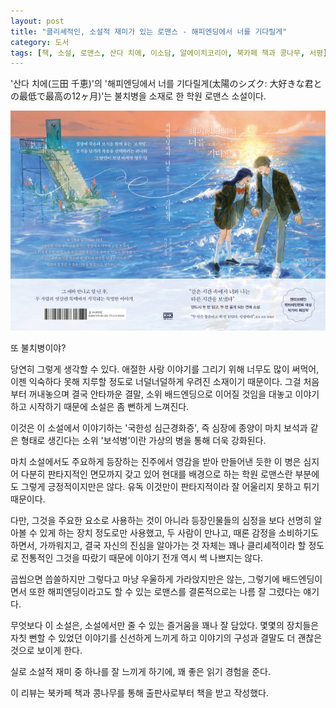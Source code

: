 ```yaml
---
layout: post
title: "클리셰적인, 소설적 재미가 있는 로맨스 - 해피엔딩에서 너를 기다릴게"
category: 도서
tags: [책, 소설, 로맨스, 산다 치에, 이소담, 알에이치코리아, 북카페 책과 콩나무, 서평]
---
```


'산다 치에(三田 千恵)'의
'해피엔딩에서 너를 기다릴게(太陽のシズク: 大好きな君との最低で最高の12ヶ月)'는
불치병을 소재로 한 학원 로맨스 소설이다.

![표지](/images/taiyo-no-shizuku-daisukina-kimitono-saiteide-saikono-junikagetsu-book-h480.jpg)

또 불치병이야?

당연히 그렇게 생각할 수 있다.
애절한 사랑 이야기를 그리기 위해 너무도 많이 써먹어,
이젠 익숙하다 못해 지루할 정도로 너덜너덜하게 우려진 소재이기 때문이다.
그걸 처음부터 꺼내놓으며 결국 안타까운 결말, 소위 배드엔딩으로 이어질 것임을
대놓고 이야기하고 시작하기 때문에 소설은 좀 뻔하게 느껴진다.

이것은 이 소설에서 이야기하는 '국한성 심근경화증',
즉 심장에 종양이 마치 보석과 같은 형태로 생긴다는
소위 '보석병'이란 가상의 병을 통해 더욱 강화된다.

마치 소설에서도 주요하게 등장하는 진주에서 영감을 받아 만들어낸 듯한 이 병은
심지어 다분히 판타지적인 면모까지 갖고 있어
현대를 배경으로 하는 학원 로맨스란 부분에도 그렇게 긍정적이지만은 않다.
유독 이것만이 판타지적이라 잘 어울리지 못하고 튀기 때문이다.

다만, 그것을 주요한 요소로 사용하는 것이 아니라
등장인물들의 심정을 보다 선명히 알아볼 수 있게 하는 장치 정도로만 사용했고,
두 사람이 만나고, 때론 감정을 소비하기도 하면서, 가까워지고,
결국 자신의 진심을 알아가는 것 자체는
꽤나 클리셰적이라 할 정도로 전통적인 그것을 따랐기 때문에
이야기 전개 역시 썩 나쁘지는 않다.

곱씹으면 씁쓸하지만 그렇다고 마냥 우울하게 가라앉지만은 않는,
그렇기에 배드엔딩이면서 또한 해피엔딩이라고도 할 수 있는 로맨스를
결론적으로는 나름 잘 그렸다는 얘기다.

무엇보다 이 소설은, 소설에서만 줄 수 있는 즐거움을 꽤나 잘 담았다.
몇몇의 장치들은 자칫 뻔할 수 있었던 이야기를 신선하게 느끼게 하고
이야기의 구성과 결말도 더 괜찮은 것으로 보이게 한다.

실로 소설적 재미 중 하나를 잘 느끼게 하기에,
꽤 좋은 읽기 경험을 준다.



<div class="im im-info">
이 리뷰는 북카페 책과 콩나무를 통해 출판사로부터 책을 받고 작성했다.
</div>
